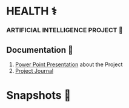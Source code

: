 # HEALTH ⚕️
### ARTIFICIAL INTELLIGENCE PROJECT 🚀

## Documentation 📒
1. [Power Point Presentation](https://drive.google.com/file/d/1GYLeW807h0IrGuWJVvzWMIqwO_sdvwoM/view?usp=sharing) about the Project 
2. [Project Journal](https://drive.google.com/file/d/1qyoBLr1TWjeTT2yEIhDQGGoC4p_xmpc-/view?usp=sharing)

# Snapshots 📸
